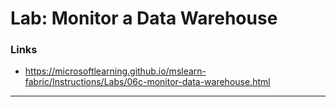 # Lab: Monitor a Data Warehouse

### Links
- https://microsoftlearning.github.io/mslearn-fabric/Instructions/Labs/06c-monitor-data-warehouse.html

---
